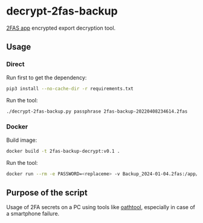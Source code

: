 # decrypt-2fas-backup

[2FAS app][1] encrypted export decryption tool.

## Usage

### Direct

Run first to get the dependency:

```sh
pip3 install --no-cache-dir -r requirements.txt
```

Run the tool:

```sh
./decrypt-2fas-backup.py passphrase 2fas-backup-20220408234614.2fas
```

### Docker

Build image:

```sh
docker build -t 2fas-backup-decrypt:v0.1 .
```

Run the tool:

```sh
docker run --rm -e PASSWORD=<replaceme> -v Backup_2024-01-04.2fas:/app/backup.2fas 2fas-backup-decrypt:v0.1
```

## Purpose of the script

Usage of 2FA secrets on a PC using tools like [oathtool][2],
especially in case of a smartphone failure.

[1]: https://2fas.com/
[2]: http://www.nongnu.org/oath-toolkit/
